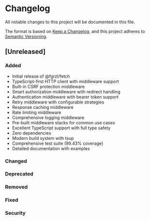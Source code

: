 # Changelog

All notable changes to this project will be documented in this file.

The format is based on [Keep a Changelog](https://keepachangelog.com/en/1.0.0/),
and this project adheres to [Semantic Versioning](https://semver.org/spec/v2.0.0.html).

## [Unreleased]

### Added

- Initial release of @fgrzl/fetch
- TypeScript-first HTTP client with middleware support
- Built-in CSRF protection middleware
- Smart authorization middleware with redirect handling
- Authentication middleware with bearer token support
- Retry middleware with configurable strategies
- Response caching middleware
- Rate limiting middleware
- Comprehensive logging middleware
- Pre-built middleware stacks for common use cases
- Excellent TypeScript support with full type safety
- Zero dependencies
- Modern build system with tsup
- Comprehensive test suite (99.43% coverage)
- Detailed documentation with examples

### Changed

### Deprecated

### Removed

### Fixed

### Security
